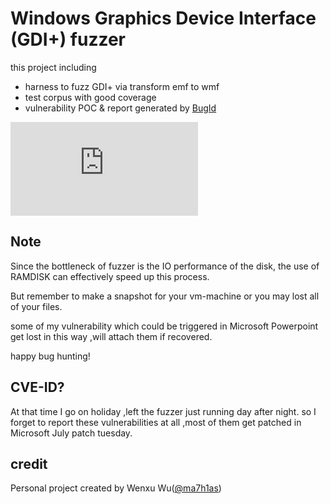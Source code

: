 # Windows Graphics Device Interface (GDI+) fuzzer

this project including
- harness to fuzz GDI+ via transform emf to wmf
- test corpus with good coverage
- vulnerability POC & report generated by <a href="https://github.com/SkyLined/BugId">BugId</a>

![result](https://raw.githubusercontent.com/math1as/Windows-GDI-fuzzer/master/result.txt)

## Note

Since the bottleneck of fuzzer is the IO performance of the disk, the use of RAMDISK can effectively speed up this process.

But remember to make a snapshot for your vm-machine or you may lost all of your files.

some of my vulnerability which could be triggered in Microsoft Powerpoint get lost in this way ,will attach them if recovered.

happy bug hunting!

## CVE-ID?

At that time I go on holiday ,left the fuzzer just running day after night.
so I forget to report these vulnerabilities at all ,most of them get patched in Microsoft July patch tuesday.

## credit

Personal project created by Wenxu Wu(<a href="https://twitter.com/ma7h1as">@ma7h1as</a>)
